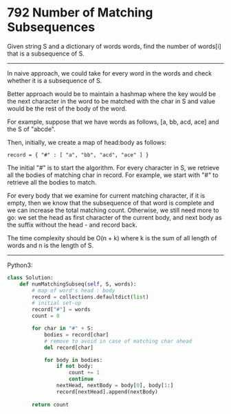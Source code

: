792 Number of Matching Subsequences
===================================

Given string S and a dictionary of words words, find the number of words[i]
that is a subsequence of S.

---

In naive approach, we could take for every word in the words and check whether
it is a subsequence of S.

Better approach would be to maintain a hashmap where the key would be the next
character in the word to be matched with the char in S and value would be the
rest of the body of the word.

For example, suppose that we have words as follows, [a, bb, acd, ace] and the
S of "abcde".

Then, initially, we create a map of head:body as follows:

```
record = { "#" : [ "a", "bb", "acd", "ace" ] }
```

The initial "#" is to start the algorithm. For every character in S, we
retrieve all the bodies of matching char in record. For example, we start with
"#" to retrieve all the bodies to match.

For every body that we examine for current matching character, if it is empty,
then we know that the subsequence of that word is complete and we can increase
the total matching count. Otherwise, we still need more to go: we set the head
as first character of the current body, and next body as the suffix without the
head - and record back.

The time complexity should be O(n + k) where k is the sum of all length of
words and n is the length of S.

---

Python3:

```python
class Solution:
    def numMatchingSubseq(self, S, words):
        # map of word's head : body
        record = collections.defaultdict(list)
        # initial set-up
        record["#"] = words
        count = 0

        for char in "#" + S:
            bodies = record[char]
            # remove to avoid in case of matching char ahead
            del record[char]

            for body in bodies:
                if not body:
                    count += 1
                    continue
                nextHead, nextBody = body[0], body[1:]
                record[nextHead].append(nextBody)
        
        return count
```
